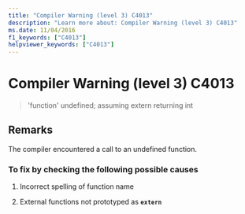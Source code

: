 ```yaml
---
title: "Compiler Warning (level 3) C4013"
description: "Learn more about: Compiler Warning (level 3) C4013"
ms.date: 11/04/2016
f1_keywords: ["C4013"]
helpviewer_keywords: ["C4013"]
---
```

# Compiler Warning (level 3) C4013

> 'function' undefined; assuming extern returning int

## Remarks

The compiler encountered a call to an undefined function.

### To fix by checking the following possible causes

1. Incorrect spelling of function name

1. External functions not prototyped as **`extern`**
